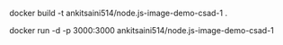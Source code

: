 docker build -t ankitsaini514/node.js-image-demo-csad-1 .

docker run -d -p 3000:3000 ankitsaini514/node.js-image-demo-csad-1 